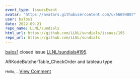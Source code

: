 ```yaml
---
event_type: IssuesEvent
avatar: "https://avatars.githubusercontent.com/u/5669480?"
user: balos1
date: 2022-09-21
repo_name: LLNL/sundials
html_url: https://github.com/LLNL/sundials/issues/195
repo_url: https://github.com/LLNL/sundials
---
```


<a href='https://github.com/balos1' target='_blank'>balos1</a> closed issue <a href='https://github.com/LLNL/sundials/issues/195' target='_blank'>LLNL/sundials#195</a>.

<p>ARKodeButcherTable_CheckOrder and tableau type</p><small>Hello,...</small><a href='https://github.com/LLNL/sundials/issues/195' target='_blank'>View Comment</a>